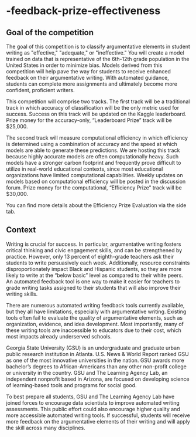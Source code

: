 # -feedback-prize-effectiveness

## Goal of the competition
The goal of this competition is to classify argumentative elements in student writing as "effective," "adequate," or "ineffective." You will create a model trained on data that is representative of the 6th-12th grade population in the United States in order to minimize bias. Models derived from this competition will help pave the way for students to receive enhanced feedback on their argumentative writing. With automated guidance, students can complete more assignments and ultimately become more confident, proficient writers.

This competition will comprise two tracks. The first track will be a traditional track in which accuracy of classification will be the only metric used for success. Success on this track will be updated on the Kaggle leaderboard. Prize money for the accuracy-only, “Leaderboard Prize” track will be $25,000.

The second track will measure computational efficiency in which efficiency is determined using a combination of accuracy and the speed at which models are able to generate these predictions. We are hosting this track because highly accurate models are often computationally heavy. Such models have a stronger carbon footprint and frequently prove difficult to utilize in real-world educational contexts, since most educational organizations have limited computational capabilities. Weekly updates on models based on computational efficiency will be posted in the discussion forum. Prize money for the computational, “Efficiency Prize” track will be $30,000.

You can find more details about the Efficiency Prize Evaluation via the side tab.

## Context
Writing is crucial for success. In particular, argumentative writing fosters critical thinking and civic engagement skills, and can be strengthened by practice. However, only 13 percent of eighth-grade teachers ask their students to write persuasively each week. Additionally, resource constraints disproportionately impact Black and Hispanic students, so they are more likely to write at the “below basic” level as compared to their white peers. An automated feedback tool is one way to make it easier for teachers to grade writing tasks assigned to their students that will also improve their writing skills.

There are numerous automated writing feedback tools currently available, but they all have limitations, especially with argumentative writing. Existing tools often fail to evaluate the quality of argumentative elements, such as organization, evidence, and idea development. Most importantly, many of these writing tools are inaccessible to educators due to their cost, which most impacts already underserved schools.

Georgia State University (GSU) is an undergraduate and graduate urban public research institution in Atlanta. U.S. News & World Report ranked GSU as one of the most innovative universities in the nation. GSU awards more bachelor’s degrees to African-Americans than any other non-profit college or university in the country. GSU and The Learning Agency Lab, an independent nonprofit based in Arizona, are focused on developing science of learning-based tools and programs for social good.

To best prepare all students, GSU and The Learning Agency Lab have joined forces to encourage data scientists to improve automated writing assessments. This public effort could also encourage higher quality and more accessible automated writing tools. If successful, students will receive more feedback on the argumentative elements of their writing and will apply the skill across many disciplines.